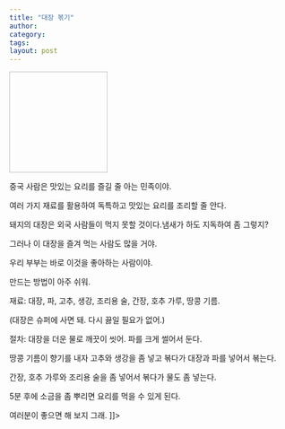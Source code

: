 ```yaml
---
title: "대장 볶기"
author:
category: 
tags: 
layout: post
---
```

<img height="180" width="175"></a>

중국 사람은 맛있는 요리를 즐길 줄 아는 민족이야. 

여러 가지 재료를 활용하여 독특하고 맛있는 요리를 조리할 줄 안다.

돼지의 대장은 외국 사람들이 먹지 못할 것이다.냄새가 하도 지독하여 좀  그렇지?

그러나 이 대장을 즐겨 먹는 사람도 많을 거야.

우리 부부는 바로 이것을 좋아하는 사람이야.

만드는 방법이 아주 쉬워. 

재료: 대장, 파, 고추, 생강, 조리용 술, 간장, 호추 가루, 땅콩 기름.

(대장은 슈퍼에 사면 돼. 다시 끓일 필요가 없어.)

절차: 대장을 더운 물로 깨끗이 씻어. 파를 크게 썰어서 둔다.

땅콩 기름이 향기를 내자 고추와 생강을 좀 넣고 볶다가 대장과 파를 넣어서 볶는다.

간장, 호추 가루와 조리용 술을 좀 넣어서 볶다가 물도 좀 넣는다.

5분 후에 소금을 좀 뿌리면 요리를 먹을 수 있게 된다.

여러분이 좋으면 해 보지 그래. ]]>

